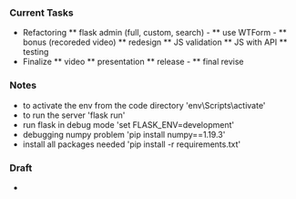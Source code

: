 ### Current Tasks
* Refactoring
** flask admin (full, custom, search) -
** use WTForm -
** bonus (recoreded video)
** redesign
** JS validation
** JS with API
** testing
* Finalize
** video
** presentation
** release -
** final revise

### Notes 
* to activate the env from the code directory 'env\Scripts\activate'
* to run the server 'flask run'
* run flask in debug mode 'set FLASK_ENV=development'
* debugging numpy problem 'pip install numpy==1.19.3'
* install all packages needed 'pip install -r requirements.txt'

### Draft 
* 
  